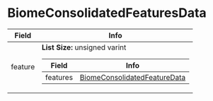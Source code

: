 # BiomeConsolidatedFeaturesData

<table><thead><tr><th>Field</th><th>Info</th></tr></thead><tbody>
<tr><td>feature</td><td><b>List Size:</b> unsigned varint
  <table><thead><tr><th>Field</th><th>Info</th></tr></thead><tbody>
  <tr><td>features</td><td><a href="../types/BiomeConsolidatedFeatureData.md">BiomeConsolidatedFeatureData</a></td></tr>
  </tbody></table></td></tr>
</tbody></table>